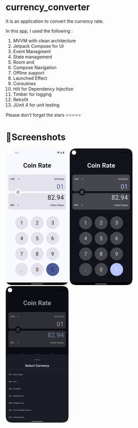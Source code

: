 # currency_converter

It is an  application to convert the currency rate.

In this app, I used the following :

1. MVVM with clean architecture 
2. Jetpack Compose for UI
3. Event Managment
4. State management
5. Room and 
6. Compose Navigation
7. Offline support
8. Launched Effect
9. Coroutines
10. Hilt for Dependency Injection
11. Timber for logging
12. Retrofit 
13. JUnit 4 for unit testing 

Please don't forget the stars  ⭐⭐⭐⭐⭐ 

# 📸Screenshots

<img src="https://github.com/jilutech/currency_converter/blob/main/app/screenshots/dashboard_light.png" width="200">
<img src="https://github.com/jilutech/currency_converter/blob/main/app/screenshots/dashboard_dark.png" width="200">
<img src="https://github.com/jilutech/currency_converter/blob/main/app/screenshots/bottomsheet.png" width="200">
